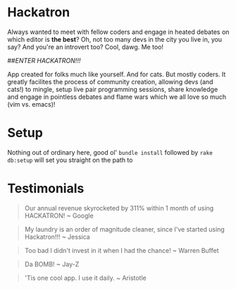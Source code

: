 # Hackatron

Always wanted to meet with fellow coders and engage in heated debates on which editor is **the best**? Oh, not too many devs in the city you live in, you say? And you're an introvert too? Cool, dawg. Me too!

##*ENTER HACKATRON!!!*

App created for folks much like yourself. And for cats. But mostly coders. It greatly facilites the process of community creation, allowing devs (and cats!) to mingle, setup live pair programming sessions, share knowledge and engage in pointless debates and flame wars which we all love so much (vim vs. emacs)!

# Setup
Nothing out of ordinary here, good ol' `bundle install` followed by `rake db:setup` will set you straight on the path to 

# Testimonials

> Our annual revenue skyrocketed by 311% within 1 month of using HACKATRON!
~ Google

> My laundry is an order of magnitude cleaner, since I've started using Hackatron!!!
~ Jessica

> Too bad I didn't invest in it when I had the chance! 
~ Warren Buffet

> Da BOMB!
~ Jay-Z

> 'Tis one cool app. I use it daily.
~ Aristotle
